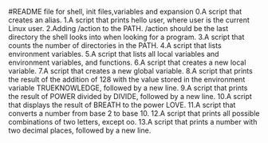 #README file for shell, init files,variables and expansion
0.A script that creates an alias.
1.A script that prints hello user, where user is the current Linux user.
2.Adding /action to the PATH. /action should be the last directory the shell looks into when looking for a program.
3.A script that counts the number of directories in the PATH.
4.A script that lists environment variables.
5.A script that lists all local variables and environment variables, and functions.
6.A script that creates a new local variable.
7.A script that creates a new global variable.
8.A script that prints the result of the addition of 128 with the value stored in the environment variable TRUEKNOWLEDGE, followed by a new line.
9.A script that prints the result of POWER divided by DIVIDE, followed by a new line.
10.A script that displays the result of BREATH to the power LOVE.
11.A script that converts a number from base 2 to base 10.
12.A script that prints all possible combinations of two letters, except oo.
13.A script that prints a number with two decimal places, followed by a new line.
